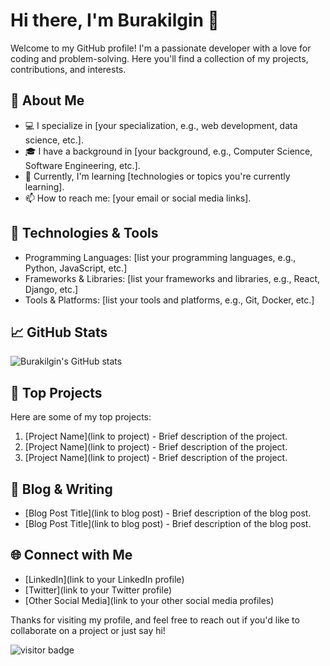 # Hi there, I'm Burakilgin 👋

Welcome to my GitHub profile! I'm a passionate developer with a love for coding and problem-solving. Here you'll find a collection of my projects, contributions, and interests.

## 🚀 About Me

- 💻 I specialize in [your specialization, e.g., web development, data science, etc.].
- 🎓 I have a background in [your background, e.g., Computer Science, Software Engineering, etc.].
- 🌱 Currently, I'm learning [technologies or topics you're currently learning].
- 📫 How to reach me: [your email or social media links].

## 🔧 Technologies & Tools

- Programming Languages: [list your programming languages, e.g., Python, JavaScript, etc.]
- Frameworks & Libraries: [list your frameworks and libraries, e.g., React, Django, etc.]
- Tools & Platforms: [list your tools and platforms, e.g., Git, Docker, etc.]

## 📈 GitHub Stats

![Burakilgin's GitHub stats](https://github-readme-stats.vercel.app/api?username=Burakilgin&show_icons=true&theme=radical)

## 📌 Top Projects

Here are some of my top projects:

1. [Project Name](link to project) - Brief description of the project.
2. [Project Name](link to project) - Brief description of the project.
3. [Project Name](link to project) - Brief description of the project.

## 📝 Blog & Writing

- [Blog Post Title](link to blog post) - Brief description of the blog post.
- [Blog Post Title](link to blog post) - Brief description of the blog post.

## 🌐 Connect with Me

- [LinkedIn](link to your LinkedIn profile)
- [Twitter](link to your Twitter profile)
- [Other Social Media](link to your other social media profiles)

Thanks for visiting my profile, and feel free to reach out if you'd like to collaborate on a project or just say hi!

![visitor badge](https://visitor-badge.glitch.me/badge?page_id=Burakilgin.Burakilgin)

